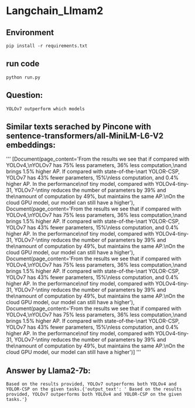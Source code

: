 # Langchain_Llmam2

## Environment
```
pip install -r requirements.txt
```

## run code
```
python run.py
```

## Question:
```
YOLOv7 outperform which models
```

## Similar texts serached by Pincone with sentence-transformers/all-MiniLM-L6-V2 embeddings:
'''
[Document(page_content='From the results we see that if compared with YOLOv4,\nYOLOv7 has 75% less parameters, 36% less computation,\nand brings 1.5% higher AP. If compared with state-of-the-\nart YOLOR-CSP, YOLOv7 has 43% fewer parameters, 15%\nless computation, and 0.4% higher AP. In the performance\nof tiny model, compared with YOLOv4-tiny-31, YOLOv7-\ntiny reduces the number of parameters by 39% and the\namount of computation by 49%, but maintains the same AP.\nOn the cloud GPU model, our model can still have a higher'), Document(page_content='From the results we see that if compared with YOLOv4,\nYOLOv7 has 75% less parameters, 36% less computation,\nand brings 1.5% higher AP. If compared with state-of-the-\nart YOLOR-CSP, YOLOv7 has 43% fewer parameters, 15%\nless computation, and 0.4% higher AP. In the performance\nof tiny model, compared with YOLOv4-tiny-31, YOLOv7-\ntiny reduces the number of parameters by 39% and the\namount of computation by 49%, but maintains the same AP.\nOn the cloud GPU model, our model can still have a higher'), Document(page_content='From the results we see that if compared with YOLOv4,\nYOLOv7 has 75% less parameters, 36% less computation,\nand brings 1.5% higher AP. If compared with state-of-the-\nart YOLOR-CSP, YOLOv7 has 43% fewer parameters, 15%\nless computation, and 0.4% higher AP. In the performance\nof tiny model, compared with YOLOv4-tiny-31, YOLOv7-\ntiny reduces the number of parameters by 39% and the\namount of computation by 49%, but maintains the same AP.\nOn the cloud GPU model, our model can still have a higher'), Document(page_content='From the results we see that if compared with YOLOv4,\nYOLOv7 has 75% less parameters, 36% less computation,\nand brings 1.5% higher AP. If compared with state-of-the-\nart YOLOR-CSP, YOLOv7 has 43% fewer parameters, 15%\nless computation, and 0.4% higher AP. In the performance\nof tiny model, compared with YOLOv4-tiny-31, YOLOv7-\ntiny reduces the number of parameters by 39% and the\namount of computation by 49%, but maintains the same AP.\nOn the cloud GPU model, our model can still have a higher')]
'''

## Answer by Llama2-7b:
```
Based on the results provided, YOLOv7 outperforms both YOLOv4 and YOLOR-CSP on the given tasks.{'output_text': ' Based on the results provided, YOLOv7 outperforms both YOLOv4 and YOLOR-CSP on the given tasks.'}
```
